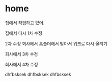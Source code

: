 # home

집에서 작업하고 있어.

집에서 다시 1차 수정

2차 수정 회사에서 홈폴더에서 받아서 워크로 다시 올리기

회사에서 3차 수정

회사에서 4차 수정

dhfbsksek dhfbsksek dhfbsksek
